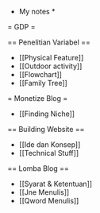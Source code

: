 - My notes \*

= GDP =

== Penelitian Variabel ==

- [[Physical Feature]]
- [[Outdoor activity]]
- [[Flowchart]]
- [[Family Tree]]

= Monetize Blog =

- [[Finding Niche]]

== Building Website ==

- [[Ide dan Konsep]]
- [[Technical Stuff]]

== Lomba Blog ==

- [[Syarat & Ketentuan]]
- [[Jne Menulis]]
- [[Qword Menulis]]
